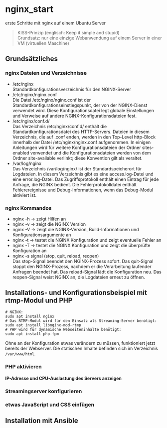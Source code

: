 # nginx_start
erste Schritte mit nginx auf einem Ubuntu Server
>KISS-Prinzip (englisch: Keep it simple and stupid)  
>Grundsatz: nur eine einzige Webanwendung auf einem Server in einer VM (virtuellen Maschine)
## Grundsätzliches
### nginx Dateien und Verzeichnisse
- /etc/nginx  
  Standardkonfigurationsverzeichnis für den NGINX-Server
- /etc/nginx/nginx.conf  
  Die Datei /etc/nginx/nginx.conf ist der Standardkonfigurationseinstiegspunkt, der von der NGINX-Dienst verwendet wird. Diese Konfigurationsdatei legt globale Einstellungen und Verweise auf andere NGINX-Konfigurationsdateien fest.
- /etc/nginx/conf.d/  
Das Verzeichnis /etc/nginx/conf.d/ enthält die Standardkonfigurationsdatei des HTTP-Servers. Dateien in diesem Verzeichnis, die auf .conf enden, werden in den Top-Level http-Block innerhalb der Datei /etc/nginx/nginx.conf aufgenommen. In einigen Anleitungen wird für weitere Konfigurationsdateien der Ordner sites-enabled verwendet und die Konfigurationsdateien werden von dem Ordner site-available verlinkt; diese Konvention gilt als veraltet.
- /var/log/nginx  
  Das Verzeichnis /var/log/nginx/ ist der Standardspeicherort für Logdateien. In diesem Verzeichnis gibt es eine access.log-Datei und eine error.log-Datei. Das Zugriffsprotokoll enthält einen Eintrag für jede Anfrage, die NGINX bedient. Die Fehlerprotokolldatei enthält Fehlerereignisse und Debug-Informationen, wenn das Debug-Modul aktiviert ist.
### nginx Kommandos
- nginx -h -> zeigt Hilfen an
- nginx -v -> zeigt die NGINX Version
- nginx -V -> zeigt die NGINX-Version, Build-Informationen und Konfigurationsargumente an
- nginx -t -> testet die NGINX Konfiguration und zeigt eventuelle Fehler an
- nginx -T -> testet die NGINX Konfiguration und zeigt die überprüfte Konfiguration an
- nginx -s signal (stop, quit, reload, reopen)  
  Das stop-Signal beendet den NGINX-Prozess sofort. Das quit-Signal stoppt den NGINX-Prozess, nachdem er die Verarbeitung laufender Anfragen beendet hat. Das reload-Signal lädt die Konfiguration neu. Das reopen-Signal weist NGINX an, die Logdateien erneut zu öffnen.  
## Installations- und Konfigurationsbeispiel mit rtmp-Modul und PHP
```
# NGINX:
sudo apt install nginx
# Das RTMP-Modul wird für den Einsatz als Streaming-Server benötigt:
sudo apt install libnginx-mod-rtmp
# PHP wird für dynamische Webseiteninhalte benötigt:
sudo apt install php-fpm
```
Ohne an der Konfiguration etwas verändern zu müssen, funktioniert jetzt bereits der Webserver. Die statischen Inhalte befinden sich im Verzeichnis `/var/www/html`.
### PHP aktivieren
#### IP-Adresse und CPU-Auslastung des Servers anzeigen
### Streamingserver konfigurieren
### etwas JavaScript und CSS einfügen
## Installation mit Ansible
